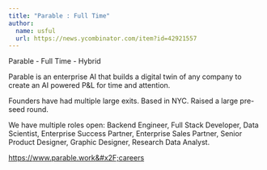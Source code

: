 ```yaml
---
title: "Parable : Full Time"
author:
  name: usful
  url: https://news.ycombinator.com/item?id=42921557
---
```

Parable - Full Time - Hybrid

Parable is an enterprise AI that builds a digital twin of any company to create an AI powered P&amp;L for time and attention.

Founders have had multiple large exits.  Based in NYC.  Raised a large pre-seed round.

We have multiple roles open: Backend Engineer, Full Stack Developer, Data Scientist, Enterprise Success Partner, Enterprise Sales Partner, Senior Product Designer, Graphic Designer, Research Data Analyst.

<a href="https:&#x2F;&#x2F;www.parable.work&#x2F;careers" rel="nofollow">https:&#x2F;&#x2F;www.parable.work&#x2F;careers</a>
<JobApplication />
